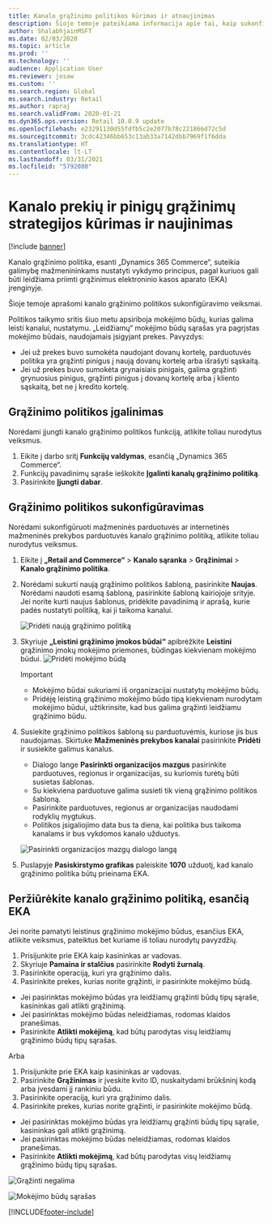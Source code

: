 ```yaml
---
title: Kanalo grąžinimo politikos kūrimas ir atnaujinimas
description: Šioje temoje pateikiama informacija apie tai, kaip sukonfigūruoti kanalo grąžinimo politiką.
author: ShalabhjainMSFT
ms.date: 02/03/2020
ms.topic: article
ms.prod: ''
ms.technology: ''
audience: Application User
ms.reviewer: josaw
ms.custom: ''
ms.search.region: Global
ms.search.industry: Retail
ms.author: rapraj
ms.search.validFrom: 2020-01-21
ms.dyn365.ops.version: Retail 10.0.9 update
ms.openlocfilehash: e23291130d55fdfb5c2e2077b78c221866d72c5d
ms.sourcegitcommit: 3cdc42346bb653c13ab33a7142dbb7969f1f6dda
ms.translationtype: HT
ms.contentlocale: lt-LT
ms.lasthandoff: 03/31/2021
ms.locfileid: "5792080"
---
```

# <a name="create-and-update-a-returns-and-refunds-policy-for-a-channel"></a>Kanalo prekių ir pinigų grąžinimų strategijos kūrimas ir naujinimas

[!include [banner](includes/banner.md)]

Kanalo grąžinimo politika, esanti „Dynamics 365 Commerce“, suteikia galimybę mažmenininkams nustatyti vykdymo principus, pagal kuriuos gali būti leidžiama priimti grąžinimus elektroninio kasos aparato (EKA) įrenginyje.  

Šioje temoje aprašomi kanalo grąžinimo politikos sukonfigūravimo veiksmai.

Politikos taikymo sritis šiuo metu apsiriboja mokėjimo būdų, kurias galima leisti kanalui, nustatymu. „Leidžiamų“ mokėjimo būdų sąrašas yra pagrįstas mokėjimo būdais, naudojamais įsigyjant prekes. Pavyzdys:

- Jei už prekes buvo sumokėta naudojant dovanų kortelę, parduotuvės politika yra grąžinti pinigus į naują dovanų kortelę arba išrašyti sąskaitą. 
- Jei už prekes buvo sumokėta grynaisiais pinigais, galima grąžinti grynuosius pinigus, grąžinti pinigus į dovanų kortelę arba į kliento sąskaitą, bet ne į kredito kortelę. 


## <a name="enable-return-policy"></a>Grąžinimo politikos įgalinimas

Norėdami įjungti kanalo grąžinimo politikos funkciją, atlikite toliau nurodytus veiksmus.

1. Eikite į darbo sritį **Funkcijų valdymas**, esančią „Dynamics 365 Commerce“.
2. Funkcijų pavadinimų sąraše ieškokite **Įgalinti kanalų grąžinimo politiką**.
3. Pasirinkite **Įjungti dabar**. 

## <a name="configure-return-policy"></a>Grąžinimo politikos sukonfigūravimas

Norėdami sukonfigūruoti mažmeninės parduotuvės ar internetinės mažmeninės prekybos parduotuvės kanalo grąžinimo politiką, atlikite toliau nurodytus veiksmus.

1. Eikite į **„Retail and Commerce“** \> **Kanalo sąranka** \> **Grąžinimai** \> **Kanalo grąžinimo politika**.

2. Norėdami sukurti naują grąžinimo politikos šabloną, pasirinkite **Naujas**. Norėdami naudoti esamą šabloną, pasirinkite šabloną kairiojoje srityje. Jei norite kurti naujus šablonus, pridėkite pavadinimą ir aprašą, kurie padės nustatyti politiką, kai ji taikoma kanalui.

   ![Pridėti naują grąžinimo politiką](media/Return-policy-page1.png "Pridėti naują grąžinimo politiką")
     
   
3. Skyriuje **„Leistini grąžinimo įmokos būdai“** apibrėžkite **Leistini** grąžinimo įmokų mokėjimo priemones, būdingas kiekvienam mokėjimo būdui.
   ![Pridėti mokėjimo būdą](media/Return-policy-page2.PNG "Leidžiamų mokėjimo būdų nustatymas kiekvienam mokėjimo tipui")
   
    > [!IMPORTANT]
    > - Mokėjimo būdai sukuriami iš organizacijai nustatytų mokėjimo būdų.
    > - Pridėję leistiną grąžinimo mokėjimo būdo tipą kiekvienam nurodytam mokėjimo būdui, užtikrinsite, kad bus galima grąžinti leidžiamu grąžinimo būdu.
    
4. Susiekite grąžinimo politikos šabloną su parduotuvėmis, kuriose jis bus naudojamas. Skirtuke **Mažmeninės prekybos kanalai** pasirinkite **Pridėti** ir susiekite galimus kanalus. 

    - Dialogo lange **Pasirinkti organizacijos mazgus** pasirinkite parduotuves, regionus ir organizacijas, su kuriomis turėtų būti susietas šablonas.
    - Su kiekviena parduotuve galima susieti tik vieną grąžinimo politikos šabloną.
    - Pasirinkite parduotuves, regionus ar organizacijas naudodami rodyklių mygtukus.
    - Politikos įsigaliojimo data bus ta diena, kai politika bus taikoma kanalams ir bus vykdomos kanalo užduotys. 

    ![Pasirinkti organizacijos mazgų dialogo langą](media/Return-policy-page3.PNG "Pasirinkti organizacijos mazgų dialogo langą")

5. Puslapyje **Pasiskirstymo grafikas** paleiskite **1070** užduotį, kad kanalo grąžinimo politika būtų prieinama EKA.

## <a name="preview-the-channel-return-policy-in-the-pos"></a>Peržiūrėkite kanalo grąžinimo politiką, esančią EKA

Jei norite pamatyti leistinus grąžinimo mokėjimo būdus, esančius EKA, atlikite veiksmus, pateiktus bet kuriame iš toliau nurodytų pavyzdžių.

1. Prisijunkite prie EKA kaip kasininkas ar vadovas.
2. Skyriuje **Pamaina ir stalčius** pasirinkite **Rodyti žurnalą**.
3. Pasirinkite operaciją, kuri yra grąžinimo dalis. 
4. Pasirinkite prekes, kurias norite grąžinti, ir pasirinkite mokėjimo būdą.  
- Jei pasirinktas mokėjimo būdas yra leidžiamų grąžinti būdų tipų sąraše, kasininkas gali atlikti grąžinimą.
- Jei pasirinktas mokėjimo būdas neleidžiamas, rodomas klaidos pranešimas.
- Pasirinkite **Atlikti mokėjimą**, kad būtų parodytas visų leidžiamų grąžinimo būdų tipų sąrašas.

Arba

1. Prisijunkite prie EKA kaip kasininkas ar vadovas.
2. Pasirinkite **Grąžinimas** ir įveskite kvito ID, nuskaitydami brūkšninį kodą arba įvesdami jį rankiniu būdu. 
3. Pasirinkite operaciją, kuri yra grąžinimo dalis. 
4. Pasirinkite prekes, kurias norite grąžinti, ir pasirinkite mokėjimo būdą.  
- Jei pasirinktas mokėjimo būdas yra leidžiamų grąžinti būdų tipų sąraše, kasininkas gali atlikti grąžinimą.
- Jei pasirinktas mokėjimo būdas neleidžiamas, rodomas klaidos pranešimas.
- Pasirinkite **Atlikti mokėjimą**, kad būtų parodytas visų leidžiamų grąžinimo būdų tipų sąrašas.

![Grąžinti negalima](media/Return-policy-page6.png "Blogas grąžinimo tipas")



![Mokėjimo būdų sąrašas](media/Return-policy-page5.PNG "Galimi grąžinimo tipai")


[!INCLUDE[footer-include](../includes/footer-banner.md)]

